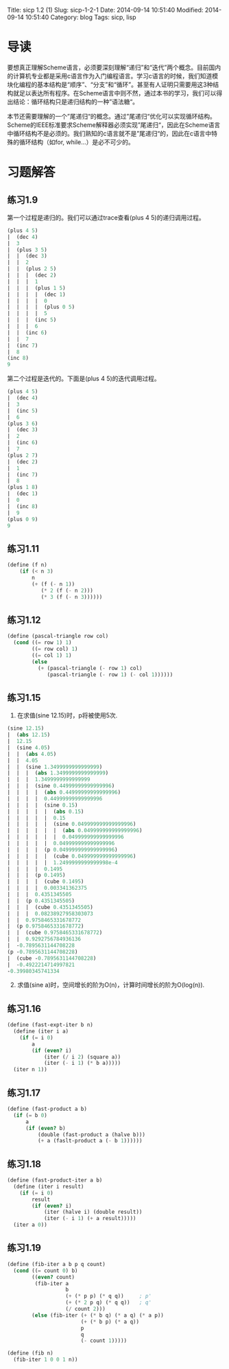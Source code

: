 Title: sicp 1.2 (1)
Slug: sicp-1-2-1
Date: 2014-09-14 10:51:40
Modified: 2014-09-14 10:51:40
Category: blog
Tags: sicp, lisp

# 导读

要想真正理解Scheme语言，必须要深刻理解“递归”和“迭代”两个概念。目前国内的计算机专业都是采用c语言作为入门编程语言。学习c语言的时候，我们知道模块化编程的基本结构是“顺序”、“分支”和“循环”。甚至有人证明只需要用这3种结构就足以表达所有程序。在Scheme语言中则不然，通过本书的学习，我们可以得出结论：循环结构只是递归结构的一种”语法糖“。

本节还需要理解的一个”尾递归“的概念。通过”尾递归“优化可以实现循环结构。Scheme的IEEE标准要求Scheme解释器必须实现”尾递归“，因此在Scheme语言中循环结构不是必须的。我们熟知的c语言就不是”尾递归“的，因此在c语言中特殊的循环结构（如for, while...）是必不可少的。

# 习题解答

## 练习1.9

第一个过程是递归的。我们可以通过trace查看(plus 4 5)的递归调用过程。

``` Scheme
(plus 4 5)
|  (dec 4)
|  3
|  (plus 3 5)
|  |  (dec 3)
|  |  2
|  |  (plus 2 5)
|  |  |  (dec 2)
|  |  |  1
|  |  |  (plus 1 5)
|  |  |  |  (dec 1)
|  |  |  |  0
|  |  |  |  (plus 0 5)
|  |  |  |  5
|  |  |  (inc 5)
|  |  |  6
|  |  (inc 6)
|  |  7
|  (inc 7)
|  8
(inc 8)
9
```

第二个过程是迭代的。下面是(plus 4 5)的迭代调用过程。

``` Scheme
(plus 4 5)
|  (dec 4)
|  3
|  (inc 5)
|  6
(plus 3 6)
|  (dec 3)
|  2
|  (inc 6)
|  7
(plus 2 7)
|  (dec 2)
|  1
|  (inc 7)
|  8
(plus 1 8)
|  (dec 1)
|  0
|  (inc 8)
|  9
(plus 0 9)
9
```

## 练习1.11

``` Scheme
(define (f n)
	(if (< n 3)
		n
		(+ (f (- n 1))
		   (* 2 (f (- n 2)))
		   (* 3 (f (- n 3))))))
```

## 练习1.12

``` Scheme
(define (pascal-triangle row col)
  (cond ((= row 1) 1)
        ((= row col) 1)
        ((= col 1) 1)
        (else
          (+ (pascal-triangle (- row 1) col)
             (pascal-triangle (- row 1) (- col 1))))))
```

## 练习1.15

1. 在求值(sine 12.15)时，p将被使用5次.
``` Scheme
(sine 12.15)
|  (abs 12.15)
|  12.15
|  (sine 4.05)
|  |  (abs 4.05)
|  |  4.05
|  |  (sine 1.3499999999999999)
|  |  |  (abs 1.3499999999999999)
|  |  |  1.3499999999999999
|  |  |  (sine 0.44999999999999996)
|  |  |  |  (abs 0.44999999999999996)
|  |  |  |  0.44999999999999996
|  |  |  |  (sine 0.15)
|  |  |  |  |  (abs 0.15)
|  |  |  |  |  0.15
|  |  |  |  |  (sine 0.049999999999999996)
|  |  |  |  |  |  (abs 0.049999999999999996)
|  |  |  |  |  |  0.049999999999999996
|  |  |  |  |  0.049999999999999996
|  |  |  |  (p 0.049999999999999996)
|  |  |  |  |  (cube 0.049999999999999996)
|  |  |  |  |  1.2499999999999998e-4
|  |  |  |  0.1495
|  |  |  (p 0.1495)
|  |  |  |  (cube 0.1495)
|  |  |  |  0.003341362375
|  |  |  0.4351345505
|  |  (p 0.4351345505)
|  |  |  (cube 0.4351345505)
|  |  |  0.08238927958303073
|  |  0.9758465331678772
|  (p 0.9758465331678772)
|  |  (cube 0.9758465331678772)
|  |  0.9292756784936136
|  -0.7895631144708228
(p -0.7895631144708228)
|  (cube -0.7895631144708228)
|  -0.4922214714997821
-0.39980345741334
```

2. 求值(sine a)时，空间增长的阶为O(n)，计算时间增长的阶为O(log(n)).

## 练习1.16

``` Scheme
(define (fast-expt-iter b n)
  (define (iter i a)
    (if (= i 0)
        a
        (if (even? i)
            (iter (/ i 2) (square a))
            (iter (- i 1) (* b a)))))
  (iter n 1))
```

## 练习1.17

``` Scheme
(define (fast-product a b)
  (if (= b 0)
      a
      (if (even? b)
          (double (fast-product a (halve b)))
          (+ a (faslt-product a (- b 1))))))
```

## 练习1.18

``` Scheme
(define (fast-product-iter a b)
  (define (iter i result)
    (if (= i 0)
        result
        (if (even? i)
            (iter (halve i) (double result))
            (iter (- i 1) (+ a result)))))
  (iter a 0))
```

## 练习1.19

``` Scheme
(define (fib-iter a b p q count)
  (cond ((= count 0) b)
        ((even? count)
         (fib-iter a
                   b
                   (+ (* p p) (* q q))     ; p'
                   (+ (* 2 p q) (* q q))   ; q'
                   (/ count 2)))
        (else (fib-iter (+ (* b q) (* a q) (* a p))
                        (+ (* b p) (* a q))
                        p
                        q
                        (- count 1)))))

(define (fib n)
  (fib-iter 1 0 0 1 n))
```
